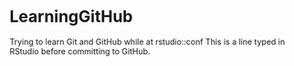 # LearningGitHub
Trying to learn Git and GitHub while at rstudio::conf
This is a line typed in RStudio before committing to GitHub.
